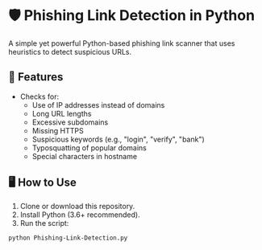 # 🛡 Phishing Link Detection in Python

A simple yet powerful Python-based phishing link scanner that uses heuristics to detect suspicious URLs.

## 🚀 Features

- Checks for:
  - Use of IP addresses instead of domains
  - Long URL lengths
  - Excessive subdomains
  - Missing HTTPS
  - Suspicious keywords (e.g., "login", "verify", "bank")
  - Typosquatting of popular domains
  - Special characters in hostname

## 🖥 How to Use

1. Clone or download this repository.
2. Install Python (3.6+ recommended).
3. Run the script:

```bash
python Phishing-Link-Detection.py
